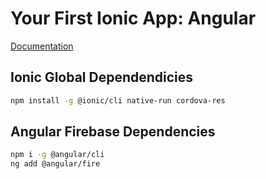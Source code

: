 # Your First Ionic App: Angular

[Documentation](https://ionicframework.com/docs/angular/your-first-app)

## Ionic Global Dependendicies

```bash
npm install -g @ionic/cli native-run cordova-res

```

## Angular Firebase Dependencies

```bash
npm i -g @angular/cli
ng add @angular/fire
```
